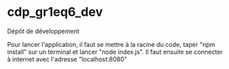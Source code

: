 # cdp_gr1eq6_dev
Dépôt de développement

Pour lancer l'application, il faut se mettre à la racine du code, taper "npm install" sur un terminal
et lancer "node index.js". Il faut ensuite se connecter à internet avec l'adresse "localhost:8080"